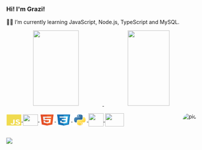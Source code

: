 ### Hi! I'm Grazi!
👩‍💻 I’m currently learning JavaScript, Node.js, TypeScript and MySQL.
<div align="center">
  <a href="https://github.com/gramedsant">
  <img height="200em" width="49%" src="https://github-readme-stats.vercel.app/api?username=gramedsant&show_icons=true&theme=chartreuse-dark&include_all_commits=true&count_private=true"/>
  <img height="200em" width="47%" src="https://github-readme-stats.vercel.app/api/top-langs/?username=gramedsant&layout=compact&langs_count=7&theme=chartreuse-dark"/>
</div>
<div style="display: inline_block"><br>
  <img align="center" alt="Js" height="30" width="40" src="https://raw.githubusercontent.com/devicons/devicon/master/icons/javascript/javascript-plain.svg">
  <img align="center" height="30" width="40" src="https://cdn.jsdelivr.net/gh/devicons/devicon/icons/typescript/typescript-original.svg"/>
  <img align="center" alt="HTML" height="30" width="40" src="https://raw.githubusercontent.com/devicons/devicon/master/icons/html5/html5-original.svg">
  <img align="center" alt="CSS" height="30" width="40" src="https://raw.githubusercontent.com/devicons/devicon/master/icons/css3/css3-original.svg">
  <img align="center" alt="Python" height="35" width="38" src="https://raw.githubusercontent.com/devicons/devicon/master/icons/python/python-original.svg">
  <img align="center" height="35" width="40" src="https://cdn.jsdelivr.net/gh/devicons/devicon/icons/nodejs/nodejs-original.svg"/>
  <img align="center" height="35" width="50" src="https://img.icons8.com/color/48/000000/mysql-logo.png"/>
  <img align="right" alt="pic" height="150" style="border-radius:50px;" src="https://external-content.duckduckgo.com/iu/?u=https%3A%2F%2Ftse4.mm.bing.net%2Fth%3Fid%3DOIP.5Xogt9yqdgkqAvQXKx7n7gHaHa%26pid%3DApi&f=1">
</div>
  
  ##
  
<div> 
  <a href="https://www.linkedin.com/in/gramedsan" target="_blank"><img src="https://img.shields.io/badge/-LinkedIn-%230077B5?style=for-the-badge&logo=linkedin&logoColor=white" target="_blank"></a>
 
</div>
